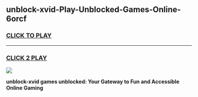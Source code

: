 
## unblock-xvid-Play-Unblocked-Games-Online-6orcf
<h3>
<a href="https://premium76.site?title=unblock-xvid&ref=25A">CLICK TO PLAY</a></h3>
<hr>

<h3>
<a href="https://premium76.site?title=unblock-xvid&ref=25A">CLICK 2 PLAY</a>
  
</h3>

<a href="https://premium76.site?title=unblock-xvid&ref=25A"><img src="https://clearcache.store/games.png"></a>


**unblock-xvid games unblocked: Your Gateway to Fun and Accessible Online Gaming**
